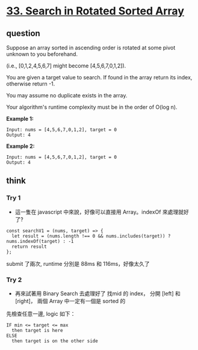 # [33. Search in Rotated Sorted Array](https://leetcode.com/problems/search-in-rotated-sorted-array/)

## question
Suppose an array sorted in ascending order is rotated at some pivot unknown to you beforehand.

(i.e., [0,1,2,4,5,6,7] might become [4,5,6,7,0,1,2]).

You are given a target value to search. If found in the array return its index, otherwise return -1.

You may assume no duplicate exists in the array.

Your algorithm's runtime complexity must be in the order of O(log n).

**Example 1:**
```
Input: nums = [4,5,6,7,0,1,2], target = 0
Output: 4
```

**Example 2:**
```
Input: nums = [4,5,6,7,0,1,2], target = 0
Output: 4
```


## think

### Try 1
- 這一隻在 javascript 中來說，好像可以直接用 Array。indexOf 來處理就好了?
```javascript=
const searchV1 = (nums, target) => {
  let result = (nums.length !== 0 && nums.includes(target)) ? nums.indexOf(target) : -1
  return result
};
```
submit 了兩次, runtime 分別是 88ms 和 116ms，好像太久了

### Try 2
- 再來試著用 Binary Search 去處理好了
找mid 的 index， 分開 [left] 和 [right]， 兩個 Array 中一定有一個是 sorted 的  

先檢查任意一邊, logic 如下：
```
IF min <= target <= max
  then target is here
ELSE
  then target is on the other side
```


